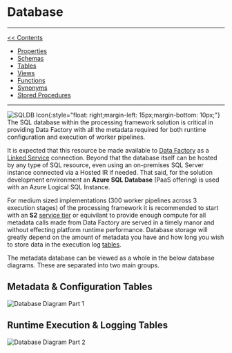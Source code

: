 # Database

___
[<< Contents](/procfwk/contents) 

* [Properties](/procfwk/properties)
* [Schemas](/procfwk/schemas)
* [Tables](/procfwk/tables)
* [Views](/procfwk/views)
* [Functions](/procfwk/dbfunctions)
* [Synonyms](/procfwk/synonyms)
* [Stored Procedures](/procfwk/storedprocedures)

___
![SQLDB Icon](/procfwk/sqldb.png){:style="float: right;margin-left: 15px;margin-bottom: 10px;"}
The SQL database within the processing framework solution is critical in providing Data Factory with all the metadata required for both runtime configuration and execution of worker pipelines.

It is expected that this resource be made available to [Data Factory](/procfwk/datafactory) as a [Linked Service](/procfwk/linkedservices) connection. Beyond that the database itself can be hosted by any type of SQL resource, even using an on-premises SQL Server instance connected via a Hosted IR if needed. That said, for the solution development environment an __Azure SQL Database__ (PaaS offering) is used with an Azure Logical SQL Instance. 

For medium sized implementations (300 worker pipelines across 3 execution stages) of the processing framework it is recommended to start with an __S2__ [service tier](/procfwk/servicetiers) or equivilant to provide enough compute for all metadata calls made from Data Factory are served in a timely manor and without effecting platform runtime performance. Database storage will greatly depend on the amount of metadata you have and how long you wish to store data in the execution log [tables](/procfwk/tables).

The metadata database can be viewed as a whole in the below database diagrams. These are separated into two main groups.

## Metadata & Configuration Tables

![Database Diagram Part 1](/procfwk/dbpart1.png)

## Runtime Execution & Logging Tables

![Database Diagram Part 2](/procfwk/dbpart2.png)